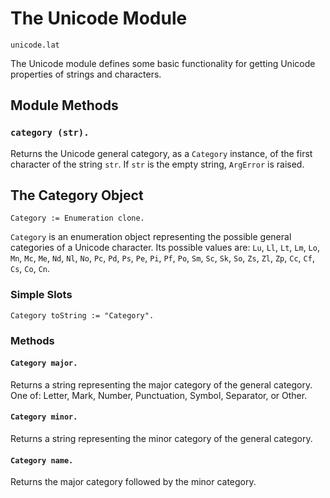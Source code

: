 
# The Unicode Module

    unicode.lat

The Unicode module defines some basic functionality for getting
Unicode properties of strings and characters.

## Module Methods

### `category (str).`

Returns the Unicode general category, as a `Category` instance, of the
first character of the string `str`. If `str` is the empty string,
`ArgError` is raised.

## The Category Object

    Category := Enumeration clone.

`Category` is an enumeration object representing the possible general
categories of a Unicode character. Its possible values are: `Lu`,
`Ll`, `Lt`, `Lm`, `Lo`, `Mn`, `Mc`, `Me`, `Nd`, `Nl`, `No`, `Pc`,
`Pd`, `Ps`, `Pe`, `Pi`, `Pf`, `Po`, `Sm`, `Sc`, `Sk`, `So`, `Zs`,
`Zl`, `Zp`, `Cc`, `Cf`, `Cs`, `Co`, `Cn`.

### Simple Slots

    Category toString := "Category".

### Methods

#### `Category major.`

Returns a string representing the major category of the general
category. One of: Letter, Mark, Number, Punctuation, Symbol,
Separator, or Other.

#### `Category minor.`

Returns a string representing the minor category of the general
category.

#### `Category name.`

Returns the major category followed by the minor category.

